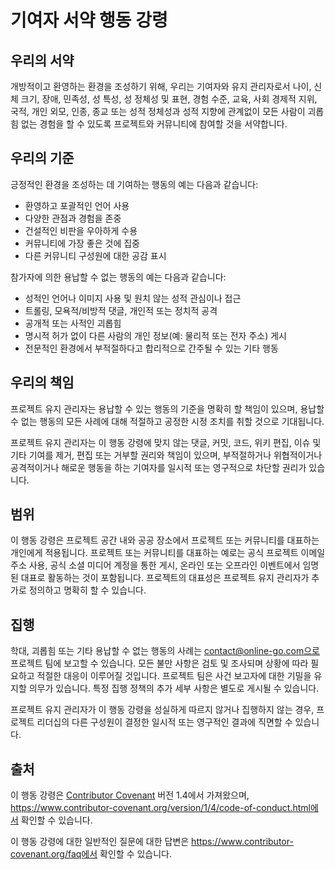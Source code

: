 # 기여자 서약 행동 강령

## 우리의 서약

개방적이고 환영하는 환경을 조성하기 위해, 우리는 기여자와 유지 관리자로서 나이, 신체 크기, 장애, 민족성, 성 특성, 성 정체성 및 표현, 경험 수준, 교육, 사회 경제적 지위, 국적, 개인 외모, 인종, 종교 또는 성적 정체성과 성적 지향에 관계없이 모든 사람이 괴롭힘 없는 경험을 할 수 있도록 프로젝트와 커뮤니티에 참여할 것을 서약합니다.

## 우리의 기준

긍정적인 환경을 조성하는 데 기여하는 행동의 예는 다음과 같습니다:

* 환영하고 포괄적인 언어 사용
* 다양한 관점과 경험을 존중
* 건설적인 비판을 우아하게 수용
* 커뮤니티에 가장 좋은 것에 집중
* 다른 커뮤니티 구성원에 대한 공감 표시

참가자에 의한 용납할 수 없는 행동의 예는 다음과 같습니다:

* 성적인 언어나 이미지 사용 및 원치 않는 성적 관심이나 접근
* 트롤링, 모욕적/비방적 댓글, 개인적 또는 정치적 공격
* 공개적 또는 사적인 괴롭힘
* 명시적 허가 없이 다른 사람의 개인 정보(예: 물리적 또는 전자 주소) 게시
* 전문적인 환경에서 부적절하다고 합리적으로 간주될 수 있는 기타 행동

## 우리의 책임

프로젝트 유지 관리자는 용납할 수 있는 행동의 기준을 명확히 할 책임이 있으며, 용납할 수 없는 행동의 모든 사례에 대해 적절하고 공정한 시정 조치를 취할 것으로 기대됩니다.

프로젝트 유지 관리자는 이 행동 강령에 맞지 않는 댓글, 커밋, 코드, 위키 편집, 이슈 및 기타 기여를 제거, 편집 또는 거부할 권리와 책임이 있으며, 부적절하거나 위협적이거나 공격적이거나 해로운 행동을 하는 기여자를 일시적 또는 영구적으로 차단할 권리가 있습니다.

## 범위

이 행동 강령은 프로젝트 공간 내와 공공 장소에서 프로젝트 또는 커뮤니티를 대표하는 개인에게 적용됩니다. 프로젝트 또는 커뮤니티를 대표하는 예로는 공식 프로젝트 이메일 주소 사용, 공식 소셜 미디어 계정을 통한 게시, 온라인 또는 오프라인 이벤트에서 임명된 대표로 활동하는 것이 포함됩니다. 프로젝트의 대표성은 프로젝트 유지 관리자가 추가로 정의하고 명확히 할 수 있습니다.

## 집행

학대, 괴롭힘 또는 기타 용납할 수 없는 행동의 사례는 contact@online-go.com으로 프로젝트 팀에 보고할 수 있습니다. 모든 불만 사항은 검토 및 조사되며 상황에 따라 필요하고 적절한 대응이 이루어질 것입니다. 프로젝트 팀은 사건 보고자에 대한 기밀을 유지할 의무가 있습니다. 특정 집행 정책의 추가 세부 사항은 별도로 게시될 수 있습니다.

프로젝트 유지 관리자가 이 행동 강령을 성실하게 따르지 않거나 집행하지 않는 경우, 프로젝트 리더십의 다른 구성원이 결정한 일시적 또는 영구적인 결과에 직면할 수 있습니다.

## 출처

이 행동 강령은 [Contributor Covenant][homepage] 버전 1.4에서 가져왔으며, https://www.contributor-covenant.org/version/1/4/code-of-conduct.html에서 확인할 수 있습니다.

[homepage]: https://www.contributor-covenant.org

이 행동 강령에 대한 일반적인 질문에 대한 답변은 https://www.contributor-covenant.org/faq에서 확인할 수 있습니다.
